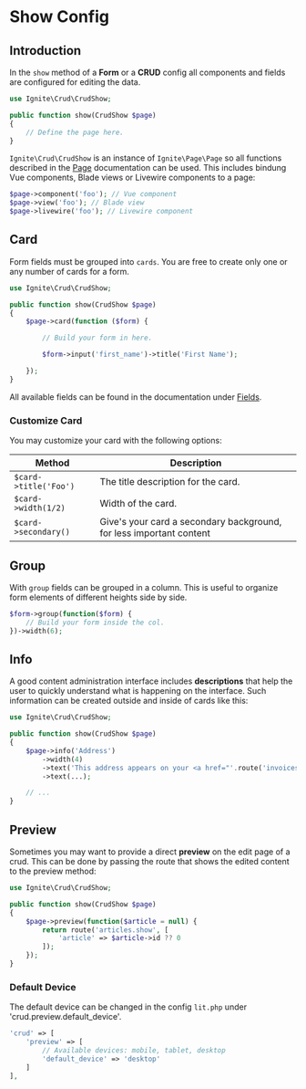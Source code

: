 # Show Config

## Introduction

In the `show` method of a **Form** or a **CRUD** config all components and
fields are configured for editing the data.

```php
use Ignite\Crud\CrudShow;

public function show(CrudShow $page)
{
    // Define the page here.
}
```

`Ignite\Crud\CrudShow` is an instance of `Ignite\Page\Page` so all functions
described in the [Page](../basics/page.md) documentation can be used. This
includes bindung Vue components, Blade views or Livewire components to a page:

```php
$page->component('foo'); // Vue component
$page->view('foo'); // Blade view
$page->livewire('foo'); // Livewire component
```

## Card

Form fields must be grouped into `cards`. You are free to create only one or any
number of cards for a form.

```php
use Ignite\Crud\CrudShow;

public function show(CrudShow $page)
{
    $page->card(function ($form) {

        // Build your form in here.

        $form->input('first_name')->title('First Name');

    });
}
```

All available fields can be found in the documentation under
[Fields](../fields/introduction.md).

### Customize Card

You may customize your card with the following options:

| Method                | Description                                                         |
| --------------------- | ------------------------------------------------------------------- |
| `$card->title('Foo')` | The title description for the card.                                 |
| `$card->width(1/2)`   | Width of the card.                                                  |
| `$card->secondary()`  | Give's your card a secondary background, for less important content |

## Group

With `group` fields can be grouped in a column. This is useful to organize form
elements of different heights side by side.

```php
$form->group(function($form) {
    // Build your form inside the col.
})->width(6);
```

## Info

A good content administration interface includes **descriptions** that help the
user to quickly understand what is happening on the interface. Such information
can be created outside and inside of cards like this:

```php
use Ignite\Crud\CrudShow;

public function show(CrudShow $page)
{
    $page->info('Address')
        ->width(4)
        ->text('This address appears on your <a href="'.route('invoices').'">invoices</a>.')
        ->text(...);

    // ...
}
```

## Preview

Sometimes you may want to provide a direct **preview** on the edit page of a
crud. This can be done by passing the route that shows the edited content to the
preview method:

```php
use Ignite\Crud\CrudShow;

public function show(CrudShow $page)
{
    $page->preview(function($article = null) {
        return route('articles.show', [
            'article' => $article->id ?? 0
        ]);
    });
}
```

### Default Device

The default device can be changed in the config `lit.php` under
'crud.preview.default_device'.

```php
'crud' => [
    'preview' => [
        // Available devices: mobile, tablet, desktop
        'default_device' => 'desktop'
    ]
],
```
